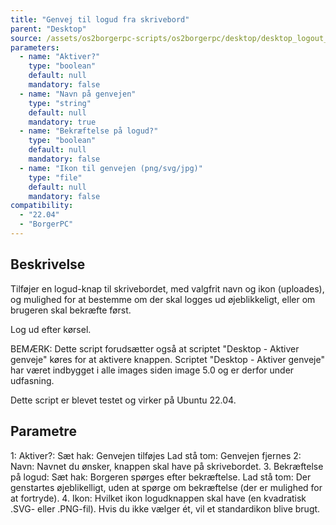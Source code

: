 ```yaml
---
title: "Genvej til logud fra skrivebord"
parent: "Desktop"
source: /assets/os2borgerpc-scripts/os2borgerpc/desktop/desktop_logout_button_icon.sh
parameters:
  - name: "Aktiver?"
    type: "boolean"
    default: null
    mandatory: false
  - name: "Navn på genvejen"
    type: "string"
    default: null
    mandatory: true
  - name: "Bekræftelse på logud?"
    type: "boolean"
    default: null
    mandatory: false
  - name: "Ikon til genvejen (png/svg/jpg)"
    type: "file"
    default: null
    mandatory: false
compatibility:  
  - "22.04"
  - "BorgerPC"
---
```


## Beskrivelse
Tilføjer en logud-knap til skrivebordet, med valgfrit navn og ikon (uploades), og mulighed for at bestemme om der skal logges ud øjeblikkeligt, eller om brugeren skal bekræfte først.

Log ud efter kørsel.

BEMÆRK: Dette script forudsætter også at scriptet "Desktop - Aktiver genveje" køres for at aktivere knappen.
Scriptet "Desktop - Aktiver genveje" har været indbygget i alle images siden image 5.0 og er derfor under udfasning.

Dette script er blevet testet og virker på Ubuntu 22.04.

## Parametre
1: Aktiver?:
   Sæt hak: Genvejen tilføjes
   Lad stå tom: Genvejen fjernes
2: Navn: Navnet du ønsker, knappen skal have på skrivebordet.
3. Bekræftelse på logud:
  Sæt hak: Borgeren spørges efter bekræftelse.
  Lad stå tom: Der genstartes øjeblikelligt, uden at spørge om bekræftelse (der er mulighed for at fortryde).
4. Ikon: Hvilket ikon logudknappen skal have (en kvadratisk .SVG- eller .PNG-fil). Hvis du ikke vælger ét, vil et standardikon blive brugt.

